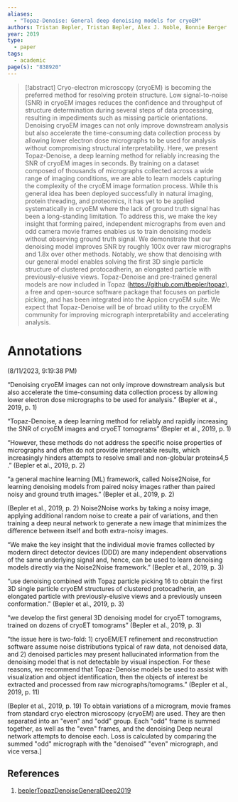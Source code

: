```yaml
---
aliases:
  - "Topaz-Denoise: General deep denoising models for cryoEM"
authors: Tristan Bepler, Tristan Bepler, Alex J. Noble, Bonnie Berger
year: 2019
type:
  - paper
tags:
  - academic
page(s): "838920"
---
```

> [!abstract]
> Cryo-electron microscopy (cryoEM) is becoming the preferred method for resolving protein structure. Low signal-to-noise (SNR) in cryoEM images reduces the confidence and throughput of structure determination during several steps of data processing, resulting in impediments such as missing particle orientations. Denoising cryoEM images can not only improve downstream analysis but also accelerate the time-consuming data collection process by allowing lower electron dose micrographs to be used for analysis without compromising structural interpretability. Here, we present Topaz-Denoise, a deep learning method for reliably increasing the SNR of cryoEM images in seconds. By training on a dataset composed of thousands of micrographs collected across a wide range of imaging conditions, we are able to learn models capturing the complexity of the cryoEM image formation process. While this general idea has been deployed successfully in natural imaging, protein threading, and proteomics, it has yet to be applied systematically in cryoEM where the lack of ground truth signal has been a long-standing limitation. To address this, we make the key insight that forming paired, independent micrographs from even and odd camera movie frames enables us to train denoising models without observing ground truth signal. We demonstrate that our denoising model improves SNR by roughly 100x over raw micrographs and 1.8x over other methods. Notably, we show that denoising with our general model enables solving the first 3D single particle structure of clustered protocadherin, an elongated particle with previously-elusive views. Topaz-Denoise and pre-trained general models are now included in Topaz (https://github.com/tbepler/topaz), a free and open-source software package that focuses on particle picking, and has been integrated into the Appion cryoEM suite. We expect that Topaz-Denoise will be of broad utility to the cryoEM community for improving micrograph interpretability and accelerating analysis.

# Annotations  
(8/11/2023, 9:19:38 PM)

<span class="highlight" data-annotation="%7B%22attachmentURI%22%3A%22http%3A%2F%2Fzotero.org%2Fusers%2F12154261%2Fitems%2FWF5GTJNC%22%2C%22annotationKey%22%3A%22R3695F6Z%22%2C%22color%22%3A%22%23ffd400%22%2C%22pageLabel%22%3A%221%22%2C%22position%22%3A%7B%22pageIndex%22%3A1%2C%22rects%22%3A%5B%5B254.694%2C608.92%2C486.884%2C621.203%5D%2C%5B72%2C593.92%2C498.517%2C606.203%5D%2C%5B72%2C578.92%2C389.761%2C591.203%5D%5D%7D%2C%22citationItem%22%3A%7B%22uris%22%3A%5B%22http%3A%2F%2Fzotero.org%2Fusers%2F12154261%2Fitems%2FG5N9U32C%22%5D%2C%22locator%22%3A%221%22%7D%7D">“Denoising cryoEM images can not only improve downstream analysis but also accelerate the time-consuming data collection process by allowing lower electron dose micrographs to be used for analysis.”</span> <span class="citation" data-citation="%7B%22citationItems%22%3A%5B%7B%22uris%22%3A%5B%22http%3A%2F%2Fzotero.org%2Fusers%2F12154261%2Fitems%2FG5N9U32C%22%5D%2C%22locator%22%3A%221%22%7D%5D%2C%22properties%22%3A%7B%7D%7D">(<span class="citation-item">Bepler et al., 2019, p. 1</span>)</span>

<span class="highlight" data-annotation="%7B%22attachmentURI%22%3A%22http%3A%2F%2Fzotero.org%2Fusers%2F12154261%2Fitems%2FWF5GTJNC%22%2C%22annotationKey%22%3A%22H7AZ2TMS%22%2C%22color%22%3A%22%23a28ae5%22%2C%22pageLabel%22%3A%221%22%2C%22position%22%3A%7B%22pageIndex%22%3A1%2C%22rects%22%3A%5B%5B72%2C563.92%2C529.083%2C576.203%5D%2C%5B72%2C548.92%2C224.739%2C561.203%5D%5D%7D%2C%22citationItem%22%3A%7B%22uris%22%3A%5B%22http%3A%2F%2Fzotero.org%2Fusers%2F12154261%2Fitems%2FG5N9U32C%22%5D%2C%22locator%22%3A%221%22%7D%7D">“Topaz-Denoise, a deep learning method for reliably and rapidly increasing the SNR of cryoEM images and cryoET tomograms”</span> <span class="citation" data-citation="%7B%22citationItems%22%3A%5B%7B%22uris%22%3A%5B%22http%3A%2F%2Fzotero.org%2Fusers%2F12154261%2Fitems%2FG5N9U32C%22%5D%2C%22locator%22%3A%221%22%7D%5D%2C%22properties%22%3A%7B%7D%7D">(<span class="citation-item">Bepler et al., 2019, p. 1</span>)</span>

<span class="highlight" data-annotation="%7B%22attachmentURI%22%3A%22http%3A%2F%2Fzotero.org%2Fusers%2F12154261%2Fitems%2FWF5GTJNC%22%2C%22annotationKey%22%3A%22BHVNWX2G%22%2C%22color%22%3A%22%23ffd400%22%2C%22pageLabel%22%3A%222%22%2C%22position%22%3A%7B%22pageIndex%22%3A2%2C%22rects%22%3A%5B%5B274.245%2C494.92%2C529.669%2C507.203%5D%2C%5B72%2C479.92%2C481.429%2C492.203%5D%2C%5B72%2C464.501%2C421.539%2C477.407%5D%2C%5B421.491%2C470.1%2C430.663%2C477.847%5D%2C%5B430.662%2C464.92%2C433.717%2C477.203%5D%5D%7D%2C%22citationItem%22%3A%7B%22uris%22%3A%5B%22http%3A%2F%2Fzotero.org%2Fusers%2F12154261%2Fitems%2FG5N9U32C%22%5D%2C%22locator%22%3A%222%22%7D%7D">“However, these methods do not address the specific noise properties of micrographs and often do not provide interpretable results, which increasingly hinders attempts to resolve small and non-globular proteins​ 4,5​ .”</span> <span class="citation" data-citation="%7B%22citationItems%22%3A%5B%7B%22uris%22%3A%5B%22http%3A%2F%2Fzotero.org%2Fusers%2F12154261%2Fitems%2FG5N9U32C%22%5D%2C%22locator%22%3A%222%22%7D%5D%2C%22properties%22%3A%7B%7D%7D">(<span class="citation-item">Bepler et al., 2019, p. 2</span>)</span>

<span class="highlight" data-annotation="%7B%22attachmentURI%22%3A%22http%3A%2F%2Fzotero.org%2Fusers%2F12154261%2Fitems%2FWF5GTJNC%22%2C%22annotationKey%22%3A%2246JGGBKN%22%2C%22color%22%3A%22%235fb236%22%2C%22pageLabel%22%3A%222%22%2C%22position%22%3A%7B%22pageIndex%22%3A2%2C%22rects%22%3A%5B%5B447.782%2C254.92%2C538.238%2C267.847%5D%2C%5B72%2C239.92%2C528.453%2C252.203%5D%2C%5B72%2C224.92%2C351.277%2C237.203%5D%5D%7D%2C%22citationItem%22%3A%7B%22uris%22%3A%5B%22http%3A%2F%2Fzotero.org%2Fusers%2F12154261%2Fitems%2FG5N9U32C%22%5D%2C%22locator%22%3A%222%22%7D%7D">“a general machine learning (ML) framework, called Noise2Noise, for learning denoising models from paired noisy images rather than paired noisy and ground truth images.”</span> <span class="citation" data-citation="%7B%22citationItems%22%3A%5B%7B%22uris%22%3A%5B%22http%3A%2F%2Fzotero.org%2Fusers%2F12154261%2Fitems%2FG5N9U32C%22%5D%2C%22locator%22%3A%222%22%7D%5D%2C%22properties%22%3A%7B%7D%7D">(<span class="citation-item">Bepler et al., 2019, p. 2</span>)</span>

<span class="citation" data-citation="%7B%22citationItems%22%3A%5B%7B%22uris%22%3A%5B%22http%3A%2F%2Fzotero.org%2Fusers%2F12154261%2Fitems%2FG5N9U32C%22%5D%2C%22locator%22%3A%222%22%7D%5D%2C%22properties%22%3A%7B%7D%7D">(<span class="citation-item">Bepler et al., 2019, p. 2</span>)</span> Noise2Noise works by taking a noisy image, applying additional random noise to create a pair of variations, and then training a deep neural network to generate a new image that minimizes the difference between itself and both extra-noisy images.

<span class="highlight" data-annotation="%7B%22attachmentURI%22%3A%22http%3A%2F%2Fzotero.org%2Fusers%2F12154261%2Fitems%2FWF5GTJNC%22%2C%22annotationKey%22%3A%22B26FPAWM%22%2C%22color%22%3A%22%23ff6666%22%2C%22pageLabel%22%3A%223%22%2C%22position%22%3A%7B%22pageIndex%22%3A3%2C%22rects%22%3A%5B%5B407.463%2C707.17%2C527.216%2C719.453%5D%2C%5B72%2C692.17%2C524.141%2C704.453%5D%2C%5B72%2C677.17%2C507.159%2C689.453%5D%2C%5B72%2C662.17%2C353.69%2C674.453%5D%5D%7D%2C%22citationItem%22%3A%7B%22uris%22%3A%5B%22http%3A%2F%2Fzotero.org%2Fusers%2F12154261%2Fitems%2FG5N9U32C%22%5D%2C%22locator%22%3A%223%22%7D%7D">“We make the key insight that the individual movie frames collected by modern direct detector devices (DDD) are many independent observations of the same underlying signal and, hence, can be used to learn denoising models directly via the Noise2Noise framework.”</span> <span class="citation" data-citation="%7B%22citationItems%22%3A%5B%7B%22uris%22%3A%5B%22http%3A%2F%2Fzotero.org%2Fusers%2F12154261%2Fitems%2FG5N9U32C%22%5D%2C%22locator%22%3A%223%22%7D%5D%2C%22properties%22%3A%7B%7D%7D">(<span class="citation-item">Bepler et al., 2019, p. 3</span>)</span>

<span class="highlight" data-annotation="%7B%22attachmentURI%22%3A%22http%3A%2F%2Fzotero.org%2Fusers%2F12154261%2Fitems%2FWF5GTJNC%22%2C%22annotationKey%22%3A%22ANQLA3NI%22%2C%22color%22%3A%22%23e56eee%22%2C%22pageLabel%22%3A%223%22%2C%22position%22%3A%7B%22pageIndex%22%3A3%2C%22rects%22%3A%5B%5B435.53%2C602.17%2C503.382%2C614.453%5D%2C%5B72%2C586.751%2C251.652%2C599.657%5D%2C%5B251.627%2C587.17%2C534.507%2C600.097%5D%2C%5B72%2C572.17%2C521.772%2C584.453%5D%2C%5B72%2C557.17%2C177.73%2C569.453%5D%5D%7D%2C%22citationItem%22%3A%7B%22uris%22%3A%5B%22http%3A%2F%2Fzotero.org%2Fusers%2F12154261%2Fitems%2FG5N9U32C%22%5D%2C%22locator%22%3A%223%22%7D%7D">“use denoising combined with Topaz particle picking​ 16​ to obtain the first 3D single particle cryoEM structures of clustered protocadherin, an elongated particle with previously-elusive views and a previously unseen conformation.”</span> <span class="citation" data-citation="%7B%22citationItems%22%3A%5B%7B%22uris%22%3A%5B%22http%3A%2F%2Fzotero.org%2Fusers%2F12154261%2Fitems%2FG5N9U32C%22%5D%2C%22locator%22%3A%223%22%7D%5D%2C%22properties%22%3A%7B%7D%7D">(<span class="citation-item">Bepler et al., 2019, p. 3</span>)</span>

<span class="highlight" data-annotation="%7B%22attachmentURI%22%3A%22http%3A%2F%2Fzotero.org%2Fusers%2F12154261%2Fitems%2FWF5GTJNC%22%2C%22annotationKey%22%3A%22BS2UFPV4%22%2C%22color%22%3A%22%23e56eee%22%2C%22pageLabel%22%3A%223%22%2C%22position%22%3A%7B%22pageIndex%22%3A3%2C%22rects%22%3A%5B%5B282.195%2C497.17%2C532.752%2C509.453%5D%2C%5B72%2C482.17%2C366.473%2C494.453%5D%5D%7D%2C%22citationItem%22%3A%7B%22uris%22%3A%5B%22http%3A%2F%2Fzotero.org%2Fusers%2F12154261%2Fitems%2FG5N9U32C%22%5D%2C%22locator%22%3A%223%22%7D%7D">“we develop the first general 3D denoising model for cryoET tomograms, trained on dozens of cryoET tomograms”</span> <span class="citation" data-citation="%7B%22citationItems%22%3A%5B%7B%22uris%22%3A%5B%22http%3A%2F%2Fzotero.org%2Fusers%2F12154261%2Fitems%2FG5N9U32C%22%5D%2C%22locator%22%3A%223%22%7D%5D%2C%22properties%22%3A%7B%7D%7D">(<span class="citation-item">Bepler et al., 2019, p. 3</span>)</span>

<span class="highlight" data-annotation="%7B%22attachmentURI%22%3A%22http%3A%2F%2Fzotero.org%2Fusers%2F12154261%2Fitems%2FWF5GTJNC%22%2C%22annotationKey%22%3A%22KP826BXZ%22%2C%22color%22%3A%22%23f19837%22%2C%22pageLabel%22%3A%2211%22%2C%22position%22%3A%7B%22pageIndex%22%3A11%2C%22rects%22%3A%5B%5B276.699%2C647.17%2C526.575%2C659.453%5D%2C%5B72%2C632.17%2C527.866%2C644.453%5D%2C%5B72%2C617.17%2C536.434%2C629.453%5D%2C%5B72%2C602.17%2C514.406%2C614.453%5D%2C%5B72%2C587.17%2C531.537%2C599.453%5D%2C%5B72%2C572.17%2C378.107%2C584.453%5D%5D%7D%2C%22citationItem%22%3A%7B%22uris%22%3A%5B%22http%3A%2F%2Fzotero.org%2Fusers%2F12154261%2Fitems%2FG5N9U32C%22%5D%2C%22locator%22%3A%2211%22%7D%7D">“the issue here is two-fold: 1) cryoEM/ET refinement and reconstruction software assume noise distributions typical of raw data, not denoised data, and 2) denoised particles may present hallucinated information from the denoising model that is not detectable by visual inspection. For these reasons, we recommend that Topaz-Denoise models be used to assist with visualization and object identification, then the objects of interest be extracted and processed from raw micrographs/tomograms.”</span> <span class="citation" data-citation="%7B%22citationItems%22%3A%5B%7B%22uris%22%3A%5B%22http%3A%2F%2Fzotero.org%2Fusers%2F12154261%2Fitems%2FG5N9U32C%22%5D%2C%22locator%22%3A%2211%22%7D%5D%2C%22properties%22%3A%7B%7D%7D">(<span class="citation-item">Bepler et al., 2019, p. 11</span>)</span>

<span class="citation" data-citation="%7B%22citationItems%22%3A%5B%7B%22uris%22%3A%5B%22http%3A%2F%2Fzotero.org%2Fusers%2F12154261%2Fitems%2FG5N9U32C%22%5D%2C%22locator%22%3A%2219%22%7D%5D%2C%22properties%22%3A%7B%7D%7D">(<span class="citation-item">Bepler et al., 2019, p. 19</span>)</span> To obtain variations of a microgram, movie frames from standard cryo electron microscopy (cryoEM) are used. They are then separated into an "even" and "odd" group. Each "odd" frame is summed together, as well as the "even" frames, and the denoising Deep neural network attempts to denoise each. Loss is calculated by comparing the summed "odd" micrograph with the "denoised" "even" micrograph, and vice versa.]

## References
1. [beplerTopazDenoiseGeneralDeep2019](zotero://select/items/@beplerTopazDenoiseGeneralDeep2019)
